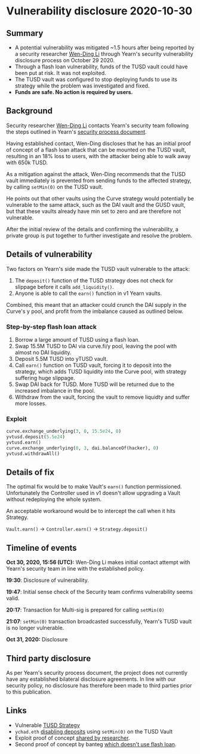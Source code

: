 # Vulnerability disclosure 2020-10-30

## Summary

- A potential vulnerability was mitigated ~1.5 hours after being reported by a security researcher [Wen-Ding Li](https://xu3kev.github.io/) through Yearn's security vulnerability disclosure process on October 29 2020.
- Through a flash loan vulnerability, funds of the TUSD vault could have been put at risk. It was not exploited.
- The TUSD vault was configured to stop deploying funds to use its strategy while the problem was investigated and fixed.
- **Funds are safe. No action is required by users.**

## Background

Security researcher [Wen-Ding Li](https://xu3kev.github.io/) contacts Yearn's security team following the steps outlined in Yearn's [security process document](https://github.com/iearn-finance/yearn-protocol/blob/develop/SECURITY.md#receiving-disclosures).

Having established contact, Wen-Ding discloses that he has an initial proof of concept of a flash loan attack that can be mounted on the TUSD vault, resulting in an 18% loss to users, with the attacker being able to walk away with 650k TUSD.

As a mitigation against the attack, Wen-Ding recommends that the TUSD vault immediately is prevented from sending funds to the affected strategy, by calling `setMin(0)` on the TUSD vault.

He points out that other vaults using the Curve strategy would potentially be vulnerable to the same attack, such as the DAI vault and the GUSD vault, but that these vaults already have min set to zero and are therefore not vulnerable.

After the initial review of the details and confirming the vulnerability, a private group is put together to further investigate and resolve the problem.

## Details of vulnerability

Two factors on Yearn's side made the TUSD vault vulnerable to the attack:
1. The `deposit()` function of the TUSD strategy does not check for slippage before it calls `add_liquidity()`.
2. Anyone is able to call the `earn()` function in v1 Yearn vaults.

Combined, this meant that an attacker could crunch the DAI supply in the Curve's y pool, and profit from the imbalance caused as outlined below.

### Step-by-step flash loan attack
1. Borrow a large amount of TUSD using a flash loan.
2. Swap 15.5M TUSD to DAI via curve.fi/y pool, leaving the pool with almost no DAI liquidity.
3. Deposit 5.5M TUSD into yTUSD vault.
4. Call `earn()` function on TUSD vault, forcing it to deposit into the strategy, which adds TUSD liquidity into the Curve pool, with strategy suffering huge slippage.
5. Swap DAI back for TUSD. More TUSD will be returned due to the increased imbalance in the pool.
6. Withdraw from the vault, forcing the vault to remove liquidty and suffer more losses.

### Exploit

```python
curve.exchange_underlying(3, 0, 15.5e24, 0)
yvtusd.deposit(5.5e24)
yvtusd.earn()
curve.exchange_underlying(0, 3, dai.balanceOf(hacker), 0)
yvtusd.withdrawAll()
```

## Details of fix

The optimal fix would be to make Vault's `earn()` function permissioned. Unfortunately the Controller used in v1 doesn't allow upgrading a Vault without redeploying the whole system.

An acceptable workaround would be to intercept the call when it hits Strategy.

`Vault.earn()` → `Controller.earn()` → `Strategy.deposit()`

## Timeline of events

**Oct 30, 2020, 15:56 (UTC):** Wen-Ding Li makes initial contact attempt with Yearn's security team in line with the established policy.

**19:30**: Disclosure of vulnerability.

**19:47**: Initial sense check of the Security team confirms vulnerability seems valid.

**20:17**: Transaction for Multi-sig is prepared for calling `setMin(0)`

**21:07**: `setMin(0)` transaction broadcasted successfully, Yearn's TUSD vault is no longer vulnerable.

**Oct 31, 2020:** Disclosure

## Third party disclosure

As per Yearn's security process document, the project does not currently have any established bilateral disclosure agreements. In line with our security policy, no disclosure has therefore been made to third parties prior to this publication.

## Links

- Vulnerable [TUSD Strategy](https://etherscan.io/address/0x1d91E3F77271ed069618b4BA06d19821BC2ed8b0#code)
- `ychad.eth` [disabling deposits](https://ethtx.info/mainnet/0x508b3f5607cbfe25dcc12980c9783920236c087f1ab7591b60c55614d503b546) using `setMin(0)` on the TUSD Vault
- Exploit proof of concept [shared by researcher](https://gist.github.com/xu3kev/fbdf166ba0e5f9e13522af8d043f37a1).
- Second proof of concept by banteg [which doesn't use flash loan](https://gist.github.com/banteg/b26ca556308b58d2643299dd02dbb54c).
